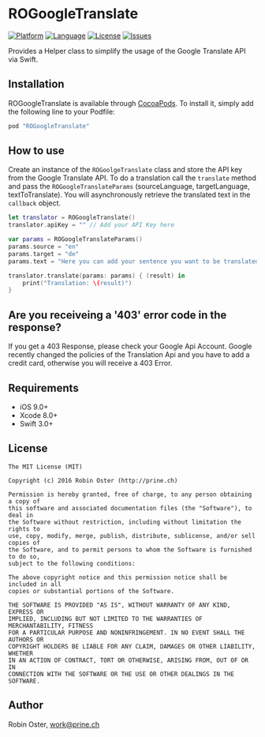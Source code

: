 # ROGoogleTranslate
[![Platform](http://img.shields.io/badge/platform-ios-blue.svg?style=flat
             )](https://developer.apple.com/iphone/index.action)
[![Language](http://img.shields.io/badge/language-swift-brightgreen.svg?style=flat
             )](https://developer.apple.com/swift)
[![License](http://img.shields.io/badge/license-MIT-lightgrey.svg?style=flat
            )](http://mit-license.org)
[![Issues](https://img.shields.io/github/issues/prine/ROGoogleTranslate.svg?style=flat
           )](https://github.com/prine/ROGoogleTranslate/issues)

Provides a Helper class to simplify the usage of the Google Translate API via Swift.

## Installation

ROGoogleTranslate is available through [CocoaPods](http://cocoapods.org). To install
it, simply add the following line to your Podfile:

```ruby
pod "ROGoogleTranslate"
```

## How to use
Create an instance of the `ROGoolgeTranslate` class and store the API key from the Google Translate API. To do a translation call the `translate` method and pass the `ROGoogleTranslateParams` (sourceLanguage, targetLanguage, textToTranslate). You will asynchronously retrieve the translated text in the `callback` object.

```Swift
let translator = ROGoogleTranslate()
translator.apiKey = "" // Add your API Key here

var params = ROGoogleTranslateParams()
params.source = "en"
params.target = "de"
params.text = "Here you can add your sentence you want to be translated"

translator.translate(params: params) { (result) in
    print("Translation: \(result)")
}
```

## Are you receiveing a '403' error code in the response?
If you get a 403 Response, please check your Google Api Account. Google recently changed the policies of the Translation Api and you have to add a credit card, otherwise you will receive a 403 Error.

## Requirements

- iOS 9.0+
- Xcode 8.0+
- Swift 3.0+

## License

```
The MIT License (MIT)

Copyright (c) 2016 Robin Oster (http://prine.ch)

Permission is hereby granted, free of charge, to any person obtaining a copy of
this software and associated documentation files (the "Software"), to deal in
the Software without restriction, including without limitation the rights to
use, copy, modify, merge, publish, distribute, sublicense, and/or sell copies of
the Software, and to permit persons to whom the Software is furnished to do so,
subject to the following conditions:

The above copyright notice and this permission notice shall be included in all
copies or substantial portions of the Software.

THE SOFTWARE IS PROVIDED "AS IS", WITHOUT WARRANTY OF ANY KIND, EXPRESS OR
IMPLIED, INCLUDING BUT NOT LIMITED TO THE WARRANTIES OF MERCHANTABILITY, FITNESS
FOR A PARTICULAR PURPOSE AND NONINFRINGEMENT. IN NO EVENT SHALL THE AUTHORS OR
COPYRIGHT HOLDERS BE LIABLE FOR ANY CLAIM, DAMAGES OR OTHER LIABILITY, WHETHER
IN AN ACTION OF CONTRACT, TORT OR OTHERWISE, ARISING FROM, OUT OF OR IN
CONNECTION WITH THE SOFTWARE OR THE USE OR OTHER DEALINGS IN THE SOFTWARE.
```

## Author

Robin Oster, work@prine.ch

